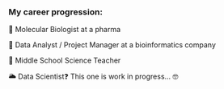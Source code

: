 ### My career progression:

🧫 Molecular Biologist at a pharma 

🧬 Data Analyst / Project Manager at a bioinformatics company

📓 Middle School Science Teacher

🌥 Data Scientist❓ This one is work in progress... 🤓

<!--
### Things I know/can do:

🖥 UNIX: How to navigate a directory structure and analyze and manipulate the heck out of files (
-->

<!--
**duffleupagus/duffleupagus** is a ✨ _special_ ✨ repository because its `README.md` (this file) appears on your GitHub profile.

Here are some ideas to get you started:

- 🔭 I’m currently working on ...
- 🌱 I’m currently learning ...
- 👯 I’m looking to collaborate on ...
- 🤔 I’m looking for help with ...
- 💬 Ask me about ...
- 📫 How to reach me: ...
- 😄 Pronouns: ...
- ⚡ Fun fact: ...
-->
